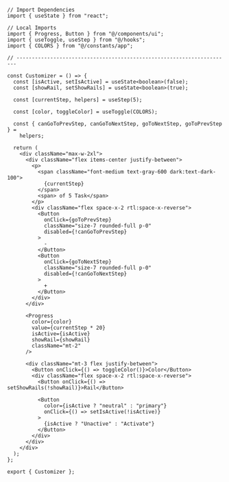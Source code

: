 ﻿```tsx
// Import Dependencies
import { useState } from "react";

// Local Imports
import { Progress, Button } from "@/components/ui";
import { useToggle, useStep } from "@/hooks";
import { COLORS } from "@/constants/app";

// ----------------------------------------------------------------------

const Customizer = () => {
  const [isActive, setIsActive] = useState<boolean>(false);
  const [showRail, setShowRails] = useState<boolean>(true);

  const [currentStep, helpers] = useStep(5);

  const [color, toggleColor] = useToggle(COLORS);

  const { canGoToPrevStep, canGoToNextStep, goToNextStep, goToPrevStep } =
    helpers;

  return (
    <div className="max-w-2xl">
      <div className="flex items-center justify-between">
        <p>
          <span className="font-medium text-gray-600 dark:text-dark-100">
            {currentStep}
          </span>
          <span> of 5 Task</span>
        </p>
        <div className="flex space-x-2 rtl:space-x-reverse">
          <Button
            onClick={goToPrevStep}
            className="size-7 rounded-full p-0"
            disabled={!canGoToPrevStep}
          >
            -
          </Button>
          <Button
            onClick={goToNextStep}
            className="size-7 rounded-full p-0"
            disabled={!canGoToNextStep}
          >
            +
          </Button>
        </div>
      </div>

      <Progress
        color={color}
        value={currentStep * 20}
        isActive={isActive}
        showRail={showRail}
        className="mt-2"
      />

      <div className="mt-3 flex justify-between">
        <Button onClick={() => toggleColor()}>Color</Button>
        <div className="flex space-x-2 rtl:space-x-reverse">
          <Button onClick={() => setShowRails(!showRail)}>Rail</Button>

          <Button
            color={isActive ? "neutral" : "primary"}
            onClick={() => setIsActive(!isActive)}
          >
            {isActive ? "Unactive" : "Activate"}
          </Button>
        </div>
      </div>
    </div>
  );
};

export { Customizer };

```
